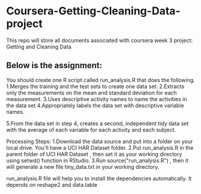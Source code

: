# Coursera-Getting-Cleaning-Data-project
This repo will store all documents associated with coursera week 3 project: Getting and Cleaning Data

## Below is the assignment:
You should create one R script called run_analysis.R that does the following. 
 1.Merges the training and the test sets to create one data set.
 2.Extracts only the measurements on the mean and standard deviation for each measurement. 
 3.Uses descriptive activity names to name the activities in the data set
 4.Appropriately labels the data set with descriptive variable names. 

 5.From the data set in step 4, creates a second, independent tidy data set with the average of each variable for each activity and each subject.

 Processing Steps:
 1.Download the data source and put into a folder on your local drive. You'll have a  UCI HAR Dataset  folder.
 2.Put  run_analysis.R  in the parent folder of  UCI HAR Dataset , then set it as your working directory using  setwd()  function in RStudio.
 3.Run  source("run_analysis.R") , then it will generate a new file  tiny_data.txt  in your working directory.

 run_analysis.R  file will help you to install the dependencies automatically. It depends on  reshape2  and  data.table 
 
